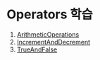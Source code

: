 # Operators 학습

1. [ArithmeticOperations](./ArithmeticOperations.kt)
2. [IncrementAndDecrement](./IncrementAndDecrement.kt) 
3. [TrueAndFalse](./TrueAndFalse.kt) 
